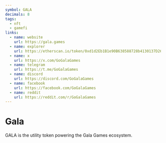 ```yaml
---
symbol: GALA
decimals: 8
tags:
  - nft
  - gamefi
links:
  - name: website
    url: https://gala.games
  - name: explorer
    url: https://etherscan.io/token/0xd1d2Eb1B1e90B638588728b4130137D262C87cae
  - name: x
    url: https://x.com/GoGalaGames
  - name: telegram
    url: https://t.me/GoGalaGames
  - name: discord
    url: https://discord.com/GoGalaGames
  - name: facebook
    url: https://facebook.com/GoGalaGames
  - name: reddit
    url: https://reddit.com/r/GoGalaGames
---
```


# Gala

GALA is the utility token powering the Gala Games ecosystem.
